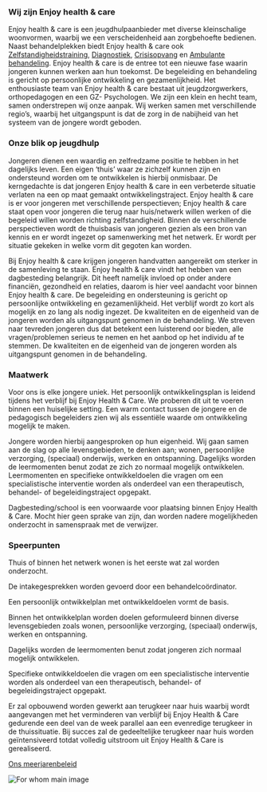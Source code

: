 ### Wij zijn Enjoy health & care
Enjoy health & care is een jeugdhulpaanbieder met diverse kleinschalige woonvormen, waarbij we een verscheidenheid aan zorgbehoefte bedienen. Naast behandelplekken biedt Enjoy health & care ook [Zelfstandigheidstraining](), [Diagnostiek](), [Crisisopvang]() en [Ambulante behandeling](). Enjoy health & care is de entree tot een nieuwe fase waarin jongeren kunnen werken aan hun toekomst. De begeleiding en behandeling is gericht op persoonlijke ontwikkeling en gezamenlijkheid. Het enthousiaste team van Enjoy health & care bestaat uit jeugdzorgwerkers, orthopedagogen en een GZ- Psychologen. We zijn een klein en hecht team, samen onderstrepen wij onze aanpak. Wij werken samen met verschillende regio’s, waarbij het uitgangspunt is dat de zorg in de nabijheid van het systeem van de jongere wordt geboden.


### Onze blik op jeugdhulp
Jongeren dienen een waardig en zelfredzame positie te hebben in het dagelijks leven. Een eigen ‘thuis’ waar ze zichzelf kunnen zijn en ondersteund worden om te ontwikkelen is hierbij onmisbaar. De kerngedachte is dat jongeren Enjoy health & care in een verbeterde situatie verlaten na een op maat gemaakt ontwikkelingstraject. Enjoy health & care is er voor jongeren met verschillende perspectieven; Enjoy health & care staat open voor jongeren die terug naar huis/netwerk willen werken of die begeleid willen worden richting zelfstandigheid. Binnen de verschillende perspectieven wordt de thuisbasis van jongeren gezien als een bron van kennis en er wordt ingezet op samenwerking met het netwerk. Er wordt per situatie gekeken in welke vorm dit gegoten kan worden.

Bij Enjoy health & care krijgen jongeren handvatten aangereikt om sterker in de samenleving te staan. Enjoy health & care vindt het hebben van een dagbesteding belangrijk. Dit heeft namelijk invloed op onder andere financiën, gezondheid en relaties, daarom is hier veel aandacht voor binnen Enjoy health & care. De begeleiding en ondersteuning is gericht op persoonlijke ontwikkeling en gezamenlijkheid. Het verblijf wordt zo kort als mogelijk en zo lang als nodig ingezet. De kwaliteiten en de eigenheid van de jongeren worden als uitgangspunt genomen in de behandeling. We streven naar tevreden jongeren dus dat betekent een luisterend oor bieden, alle vragen/problemen serieus te nemen en het aanbod op het individu af te stemmen. De kwaliteiten en de eigenheid van de jongeren worden als uitgangspunt genomen in de behandeling.

### Maatwerk
Voor ons is elke jongere uniek. Het persoonlijk ontwikkelingsplan is leidend tijdens het verblijf bij Enjoy Health & Care.  We proberen dit uit te voeren binnen een huiselijke setting. Een warm contact tussen de jongere en de pedagogisch begeleiders zien wij als essentiële waarde om ontwikkeling mogelijk te maken.

Jongere worden hierbij aangesproken op hun eigenheid.  Wij gaan samen aan de slag op alle levensgebieden, te denken aan; wonen, persoonlijke verzorging, (speciaal) onderwijs, werken en ontspanning. Dagelijks worden de leermomenten benut zodat ze zich zo normaal mogelijk ontwikkelen. Leermomenten en specifieke ontwikkeldoelen die vragen om een specialistische interventie worden als onderdeel van een therapeutisch, behandel- of begeleidingstraject opgepakt.

Dagbesteding/school is een voorwaarde voor plaatsing binnen Enjoy Health & Care. Mocht hier geen sprake van zijn, dan worden nadere mogelijkheden onderzocht in samenspraak met de verwijzer.

### Speerpunten
Thuis of binnen het netwerk wonen is het eerste wat zal worden onderzocht.

De intakegesprekken worden gevoerd door een behandelcoördinator.

Een persoonlijk ontwikkelplan met ontwikkeldoelen vormt de basis.

Binnen het ontwikkelplan worden doelen geformuleerd binnen diverse levensgebieden zoals wonen, persoonlijke verzorging, (speciaal) onderwijs, werken en ontspanning.

Dagelijks worden de leermomenten benut zodat jongeren zich normaal mogelijk ontwikkelen.

Specifieke ontwikkeldoelen die vragen om een specialistische interventie worden als onderdeel van een therapeutisch, behandel- of begeleidingstraject opgepakt.

Er zal opbouwend worden gewerkt aan terugkeer naar huis waarbij wordt aangevangen met het verminderen van verblijf bij Enjoy Health & Care gedurende een deel van de week parallel aan een evenredige terugkeer in de thuissituatie. Bij succes zal de gedeeltelijke terugkeer naar huis worden geïntensiveerd totdat volledig uitstroom uit Enjoy Health & Care is gerealiseerd.

[Ons meerjarenbeleid]()

![For whom main image](/images/about/1.jpg)
